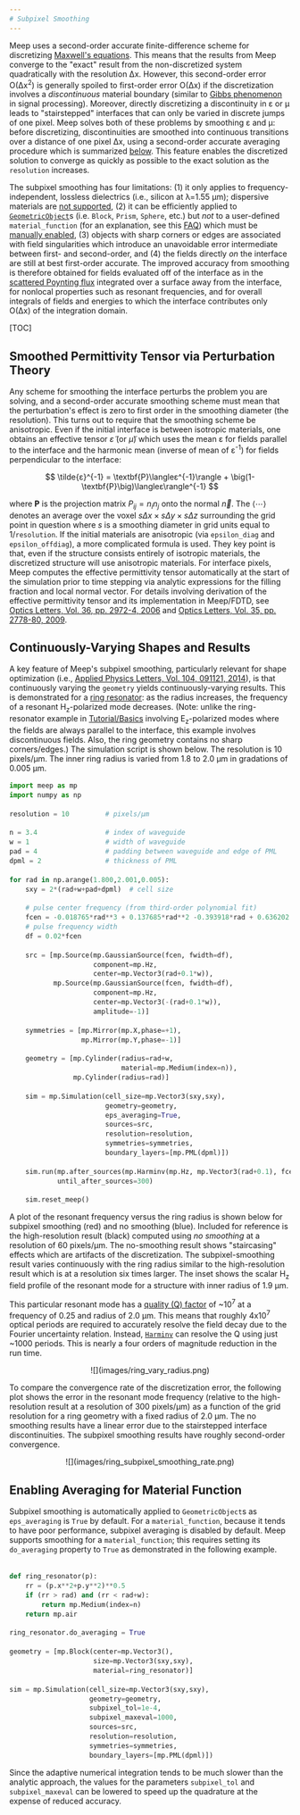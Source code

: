 ```yaml
---
# Subpixel Smoothing
---
```


Meep uses a second-order accurate finite-difference scheme for discretizing [Maxwell's equations](Introduction.md#maxwells-equations). This means that the results from Meep converge to the "exact" result from the non-discretized system quadratically with the resolution Δx. However, this second-order error O(Δx<sup>2</sup>) is generally spoiled to first-order error O(Δx) if the discretization involves a *discontinuous* material boundary (similar to [Gibbs phenomenon](https://en.wikipedia.org/wiki/Gibbs_phenomenon) in signal processing). Moreover, directly discretizing a discontinuity in ε or μ leads to "stairstepped" interfaces that can only be varied in discrete jumps of one pixel. Meep solves both of these problems by smoothing ε and μ: before discretizing, discontinuities are smoothed into continuous transitions over a distance of one pixel Δx, using a second-order accurate averaging procedure which is summarized [below](#smoothed-permittivity-tensor-via-perturbation-theory). This feature enables the discretized solution to converge as quickly as possible to the exact solution as the `resolution` increases.

The subpixel smoothing has four limitations: (1) it only applies to frequency-independent, lossless dielectrics (i.e., silicon at λ=1.55 μm); dispersive materials are [not supported](FAQ.md#can-subpixel-averaging-be-applied-to-dispersive-materials), (2) it can be efficiently applied to [`GeometricObject`](Python_User_Interface.md#geometricobject)s (i.e. `Block`, `Prism`, `Sphere`, etc.) but *not* to a user-defined `material_function` (for an explanation, see this [FAQ](FAQ.md#can-subpixel-averaging-be-applied-to-a-user-defined-material-function)) which must be [manually enabled](#enabling-averaging-for-material-function), (3) objects with sharp corners or edges are associated with field singularities which introduce an unavoidable error intermediate between first- and second-order, and (4) the fields directly *on* the interface are still at best first-order accurate. The improved accuracy from smoothing is therefore obtained for fields evaluated off of the interface as in the [scattered Poynting flux](Python_Tutorials/Basics.md#transmittance-spectrum-of-a-waveguide-bend) integrated over a surface away from the interface, for nonlocal properties such as resonant frequencies, and for overall integrals of fields and energies to which the interface contributes only O(Δx) of the integration domain.

[TOC]

Smoothed Permittivity Tensor via Perturbation Theory
----------------------------------------------------

Any scheme for smoothing the interface perturbs the problem you are solving, and a second-order accurate smoothing scheme must mean that the perturbation's effect is zero to first order in the smoothing diameter (the resolution). This turns out to require that the smoothing scheme be anisotropic. Even if the initial interface is between isotropic materials, one obtains an effective tensor $\tilde{ε}$ (or $\tilde{μ}$) which uses the mean ε for fields parallel to the interface and the harmonic mean (inverse of mean of ε<sup>-1</sup>) for fields perpendicular to the interface:

<center>

$$ \tilde{ε}^{-1} = \textbf{P}\langleε^{-1}\rangle + \big(1-\textbf{P}\big)\langleε\rangle^{-1} $$

</center>

where $\textbf{P}$ is the projection matrix $P_{ij}=n_{i}n_{j}$ onto the normal $\vec{n}$. The $\langle\cdots\rangle$ denotes an average over the voxel $sΔx\times sΔy\times sΔz$ surrounding the grid point in question where $s$ is a smoothing diameter in grid units equal to 1/`resolution`. If the initial materials are anisotropic (via `epsilon_diag` and `epsilon_offdiag`), a more complicated formula is used. They key point is that, even if the structure consists entirely of isotropic materials, the discretized structure will use anisotropic materials. For interface pixels, Meep computes the effective permittivity tensor automatically at the start of the simulation prior to time stepping via analytic expressions for the filling fraction and local normal vector. For details involving derivation of the effective permittivity tensor and its implementation in Meep/FDTD, see [Optics Letters, Vol. 36, pp. 2972-4, 2006](https://www.osapublishing.org/ol/abstract.cfm?uri=ol-31-20-2972) and [Optics Letters, Vol. 35, pp. 2778-80, 2009](https://www.osapublishing.org/abstract.cfm?uri=ol-34-18-2778).

Continuously-Varying Shapes and Results
---------------------------------------

A key feature of Meep's subpixel smoothing, particularly relevant for shape optimization (i.e., [Applied Physics Letters, Vol. 104, 091121, 2014](https://aip.scitation.org/doi/abs/10.1063/1.4867892)), is that continuously varying the `geometry` yields continuously-varying results. This is demonstrated for a [ring resonator](Python_Tutorials/Basics.md#modes-of-a-ring-resonator): as the radius increases, the frequency of a resonant H<sub>z</sub>-polarized mode decreases. (Note: unlike the ring-resonator example in [Tutorial/Basics](Python_Tutorials/Basics.md#modes-of-a-ring-resonator) involving E<sub>z</sub>-polarized modes where the fields are always parallel to the interface, this example involves discontinuous fields. Also, the ring geometry contains no sharp corners/edges.) The simulation script is shown below. The resolution is 10 pixels/μm. The inner ring radius is varied from 1.8 to 2.0 μm in gradations of 0.005 μm.

```py
import meep as mp
import numpy as np

resolution = 10         # pixels/μm

n = 3.4                 # index of waveguide
w = 1                   # width of waveguide
pad = 4                 # padding between waveguide and edge of PML
dpml = 2                # thickness of PML

for rad in np.arange(1.800,2.001,0.005):
    sxy = 2*(rad+w+pad+dpml)  # cell size

    # pulse center frequency (from third-order polynomial fit)
    fcen = -0.018765*rad**3 + 0.137685*rad**2 -0.393918*rad + 0.636202
    # pulse frequency width
    df = 0.02*fcen

    src = [mp.Source(mp.GaussianSource(fcen, fwidth=df),
                     component=mp.Hz,
                     center=mp.Vector3(rad+0.1*w)),
           mp.Source(mp.GaussianSource(fcen, fwidth=df),
                     component=mp.Hz,
                     center=mp.Vector3(-(rad+0.1*w)),
                     amplitude=-1)]

    symmetries = [mp.Mirror(mp.X,phase=+1),
                  mp.Mirror(mp.Y,phase=-1)]

    geometry = [mp.Cylinder(radius=rad+w,
                            material=mp.Medium(index=n)),
                mp.Cylinder(radius=rad)]
    
    sim = mp.Simulation(cell_size=mp.Vector3(sxy,sxy),
                        geometry=geometry,
                        eps_averaging=True,
                        sources=src,
                        resolution=resolution,
                        symmetries=symmetries,
                        boundary_layers=[mp.PML(dpml)])

    sim.run(mp.after_sources(mp.Harminv(mp.Hz, mp.Vector3(rad+0.1), fcen, df)),
            until_after_sources=300)

    sim.reset_meep()
```

A plot of the resonant frequency versus the ring radius is shown below for subpixel smoothing (red) and no smoothing (blue). Included for reference is the high-resolution result (black) computed using *no smoothing* at a resolution of 60 pixels/μm. The no-smoothing result shows "staircasing" effects which are artifacts of the discretization. The subpixel-smoothing result varies continuously with the ring radius similar to the high-resolution result which is at a resolution six times larger. The inset shows the scalar H<sub>z</sub> field profile of the resonant mode for a structure with inner radius of 1.9 μm.

This particular resonant mode has a [quality (Q) factor](https://en.wikipedia.org/wiki/Q_factor) of ~10<sup>7</sup> at a frequency of 0.25 and radius of 2.0 μm. This means that roughly 4x10<sup>7</sup> optical periods are required to accurately resolve the field decay due to the Fourier uncertainty relation. Instead, [`Harminv`](Python_User_Interface.md#harminv) can resolve the Q using just ~1000 periods. This is nearly a four orders of magnitude reduction in the run time.

<center>
![](images/ring_vary_radius.png)
</center>

To compare the convergence rate of the discretization error, the following plot shows the error in the resonant mode frequency (relative to the high-resolution result at a resolution of 300 pixels/μm) as a function of the grid resolution for a ring geometry with a fixed radius of 2.0 μm. The no smoothing results have a linear error due to the stairstepped interface discontinuities. The subpixel smoothing results have roughly second-order convergence.

<center>
![](images/ring_subpixel_smoothing_rate.png)
</center>

Enabling Averaging for Material Function
----------------------------------------

Subpixel smoothing is automatically applied to `GeometricObject`s as `eps_averaging` is `True` by default. For a `material_function`, because it tends to have poor performance, subpixel averaging is disabled by default. Meep supports smoothing for a `material_function`; this requires setting its `do_averaging` property to `True` as demonstrated in the following example.

```py

def ring_resonator(p):
    rr = (p.x**2+p.y**2)**0.5
    if (rr > rad) and (rr < rad+w):
        return mp.Medium(index=n)
    return mp.air

ring_resonator.do_averaging = True

geometry = [mp.Block(center=mp.Vector3(),
                     size=mp.Vector3(sxy,sxy),
                     material=ring_resonator)]

sim = mp.Simulation(cell_size=mp.Vector3(sxy,sxy),
                    geometry=geometry,
                    subpixel_tol=1e-4,
                    subpixel_maxeval=1000,
                    sources=src,
                    resolution=resolution,
                    symmetries=symmetries,
                    boundary_layers=[mp.PML(dpml)])
```

Since the adaptive numerical integration tends to be much slower than the analytic approach, the values for the parameters `subpixel_tol` and `subpixel_maxeval` can be lowered to speed up the quadrature at the expense of reduced accuracy.
